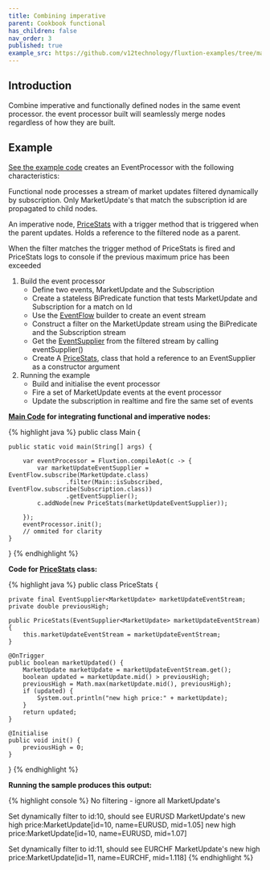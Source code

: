 ```yaml
---
title: Combining imperative
parent: Cookbook functional
has_children: false
nav_order: 3
published: true
example_src: https://github.com/v12technology/fluxtion-examples/tree/main/cookbook-functional/src/main/java/com/fluxtion/example/cookbook_functional/combineimperative
---
```


## Introduction

Combine imperative and functionally defined nodes in the same event processor. the event processor built will seamlessly
merge nodes regardless of how they are built.

## Example

[See the example code]({{page.example_src}}/Main.java) creates an EventProcessor with the following characteristics:

Functional node processes a stream of market updates filtered dynamically by subscription. Only MarketUpdate's that 
match the subscription id are propagated to child nodes.

An imperative node, [PriceStats]({{page.example_src}}/PriceStats.java) with a trigger method that is triggered when the parent updates. 
Holds a reference to the filtered node as a parent.

When the filter matches the trigger method of PriceStats is fired and PriceStats logs to console if the previous maximum price has been exceeded

1. Build the event processor
   - Define two events, MarketUpdate and the Subscription
   - Create a stateless BiPredicate function that tests MarketUpdate and Subscription for a match on Id
   - Use the [EventFlow]({{site.fluxtion_src_compiler}}/builder/stream/EventFlow.java) builder to create an event stream
   - Construct a filter on the MarketUpdate stream using the BiPredicate and the Subscription stream 
   - Get the [EventSupplier]({{site.fluxtion_src_runtime}}/stream/EventStream.java#L32) from the filtered stream by calling eventSupplier()
   - Create A [PriceStats]({{page.example_src}}/PriceStats.java), class that hold a reference to an EventSupplier<MarketUpdate> as a constructor argument
2. Running the example
   - Build and initialise the event processor
   - Fire a set of MarketUpdate events at the event processor
   - Update the subscription in realtime and fire the same set of events

**[Main Code]({{page.example_src}}/Main.java) for integrating functional and imperative nodes:**

{% highlight java %}
public class Main {

    public static void main(String[] args) {

        var eventProcessor = Fluxtion.compileAot(c -> {
            var marketUpdateEventSupplier = EventFlow.subscribe(MarketUpdate.class)
                    .filter(Main::isSubscribed, EventFlow.subscribe(Subscription.class))
                    .getEventSupplier();
            c.addNode(new PriceStats(marketUpdateEventSupplier));

        });
        eventProcessor.init();
        // ommited for clarity
    }
}
{% endhighlight %}

**Code for [PriceStats]({{page.example_src}}/PriceStats.java) class:**

{% highlight java %}
public class PriceStats {

    private final EventSupplier<MarketUpdate> marketUpdateEventStream;
    private double previousHigh;

    public PriceStats(EventSupplier<MarketUpdate> marketUpdateEventStream) {
        this.marketUpdateEventStream = marketUpdateEventStream;
    }

    @OnTrigger
    public boolean marketUpdated() {
        MarketUpdate marketUpdate = marketUpdateEventStream.get();
        boolean updated = marketUpdate.mid() > previousHigh;
        previousHigh = Math.max(marketUpdate.mid(), previousHigh);
        if (updated) {
            System.out.println("new high price:" + marketUpdate);
        }
        return updated;
    }

    @Initialise
    public void init() {
        previousHigh = 0;
    }
}
{% endhighlight %}


**Running the sample produces this output:**

{% highlight console %}
No filtering - ignore all MarketUpdate's

Set dynamically filter to id:10, should see EURUSD MarketUpdate's
new high price:MarketUpdate[id=10, name=EURUSD, mid=1.05]
new high price:MarketUpdate[id=10, name=EURUSD, mid=1.07]

Set dynamically filter to id:11, should see EURCHF MarketUpdate's
new high price:MarketUpdate[id=11, name=EURCHF, mid=1.118]
{% endhighlight %}






